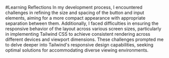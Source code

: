 #Learning Reflections
In my development process, I encountered challenges in refining the size and spacing of the button and input elements, aiming for a more compact appearance with appropriate separation between them. Additionally, I faced difficulties in ensuring the responsive behavior of the layout across various screen sizes, particularly in implementing Tailwind CSS to achieve consistent rendering across different devices and viewport dimensions. These challenges prompted me to delve deeper into Tailwind's responsive design capabilities, seeking optimal solutions for accommodating diverse viewing environments.
